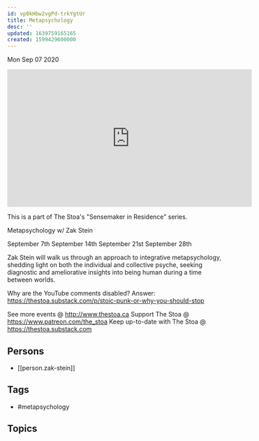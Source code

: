 ```yaml
---
id: vp0kHbw2vgPd-trkYgtUr
title: Metapsychology
desc: ''
updated: 1639759165165
created: 1599429600000
---
```





Mon Sep 07 2020

<iframe width="560" height="315" src="https://www.youtube.com/embed/ZzpOUf8OTAA" title="Metapsychology w/ Zak Stein. September 14th, 2020" frameborder="0" allow="accelerometer; autoplay; clipboard-write; encrypted-media; gyroscope; picture-in-picture" allowfullscreen ></iframe>

This is a part of The Stoa's "Sensemaker in Residence" series. 

Metapsychology w/ Zak Stein

September 7th
September 14th
September 21st
September 28th 

Zak Stein will walk us through an approach to integrative metapsychology, shedding light on both the individual and collective psyche, seeking diagnostic and ameliorative insights into being human during a time between worlds.

Why are the YouTube comments disabled? Answer: https://thestoa.substack.com/p/stoic-punk-or-why-you-should-stop

See more events @ http://www.thestoa.ca
Support The Stoa @ https://www.patreon.com/the_stoa
Keep up-to-date with The Stoa @ https://thestoa.substack.com

## Persons

- [[person.zak-stein]]

## Tags

- #metapsychology

## Topics



